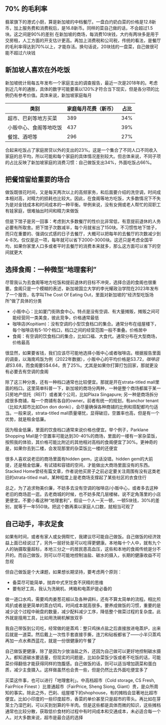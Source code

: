## 70% 的毛利率

翡翠旗下的港式小厨，算是新加坡的中档餐厅。一盘白灼奶白菜的价格是12.8新币，加上服务费和消费税后，是16.8新币。同样的菜自己做的话，不会超过1.5块。这之间是90%的差别
在新加坡的商场，每消费10块钱，大约有两块多是用于交房租，人工方面的开支估计更高。再加上消费税和公司税，传统的看法，是餐厅的毛利率得达到70%以上，才能存活。换句话说，20块钱的一盘菜，自己做很可能不超过六块钱

## 新加坡人喜欢在外吃饭
新加坡统计局每五年发布一个家庭支出的调查报告，最近一次是2018年的。考虑到近几年的通胀，具体的数字可能要乘以120%才符合当下现实，但是各分项的比例仍有参考价值。具体来说，新加坡家庭每月

| 类别 | 家庭每月花费（新币） | 占比 | 
| ----------- | ----------- | ----------- | 
| 超市、巴刹等地方买菜 | 389 | 34% | 
| 小贩中心、食阁等地吃饭 | 437 | 39% | 
| 餐馆、酒吧等 | 296 | 27% |

合起来吃饭占了家庭房贷以外的支出的23%。这是一个集合了不同人口不同收入家庭的总平均，所以可能和每个家庭的具体情况差别较大。但总体来说，不同子项的占比反映了新加坡家庭的消费习惯：自己做饭支出34%，外面吃饭占66%。

## 把餐馆留给重要的场合
做饭既很花时间，又是每天两次以上的高频家务，和后面要介绍的洗空调，时间成本相对高，对精力的损耗也比较大。因此，在食阁等地方吃饭，大多数情况下不失为是对金钱成本和时间成本的一种平衡。举例来说，没有女佣或老人帮忙的双职工有娃家庭，很难抽出时间和精力来做饭

但是下馆子是另一回事：考虑到大多数餐厅的性价比非常低，有意提前退休的人务必要有所取舍。把下馆子次数减半，每个月就省出了150块。不习惯性地下馆子，而只在重要的、强调仪式感的日子去餐厅，大概可以把每年的去餐厅的次数减少到4-8次。仅仅是这一项，每年就可以省下2000-3000块。这还只是考虑全国平均，如果你家里人口多或者平时去餐厅的消费本来就多，那么这方面可以省下的空间就更大

## 选择食阁：一种微型“地理套利”
尽管我认为去食阁等地方吃饭和提前退休的目标不冲突，选择合适的食阁也很重要。食阁只是一个模糊的表述，新加坡国立大学的李光耀政治学院在2023年发布了一个报告，名字叫The Cost Of Eating Out，里面对新加坡的“经济型吃饭场所”做了具体的分类

- 小贩中心：比如厦门街熟食中心。特点是没有空调、有大量摊贩，摊贩之间可能经营同一类美食，彼此竞争，价格通常最低
- 咖啡店(Kopitiam)：没有空调的小型饮食档口的集合。通常分布在组屋楼下，每个咖啡店有5-10个档口，档口之间的经营范围一般不重叠。价格居中
- 食阁：有空调的饮食档口的集合，比如口福、大食代。通常分布在大型商场，价格最高

很显然，如果要省钱，我们应该尽可能地选择小贩中心或者咖啡店。根据报告里面的调查，以海南鸡饭为例（2022年数据），小贩中心的平均价格是S$3.72，咖啡店是S$3.68，而食阁要S$4.64，贵了25%。尤其是如果你打算打包回家，那就更没有必要去有空调的食阁

除了这三种分类，还有一种档口通常也比较便宜。那就是开在strata-titled mall里面的档口。这里简单科普一下，新加坡的商场分两种，一种是整个商场都属于某一只房地产信托（REIT）或者某个公司，比如Plaza Singapure; 另一种是商场拆分成很多商铺，每一个商铺有各自的owner。前者有统一的规划，有anchor tenant（比如大超市比如Don don donki），会尽量确保各种商铺的比例和搭配都均匀适当。一般来说，strata-titled mall质量堪忧，显得破旧，空置率也高，但是有一个优势，就是租金低廉。

因为租金低廉，里面的饮食档口通常来说价格也便宜。举个例子，Parklane Shopping Mall是个空置率可能达到30-40%的商场，里面的一楼有一家杂菜饭，按照我的体验，其价格可能比附近的其他相对高档的食阁便宜了30%。更神奇的是，如果你去到二楼，会发现那里的杂菜饭比一楼的还便宜

很多人喜欢说老旧的商场里面有hidden gem，这话没错。hidden gem的大前提，还是租金低廉，有试错和容错的空间，才能做出大商场里面没有的东西。Stacked Home曾经有篇文章，作者说他买房子之前必定要关注周围有没有这类老旧的strata-titled mall，某种程度上是老商场支撑起了某些社区的衣食住行

总之，为了追求物美价廉，不妨多去没有空调的咖啡店/小贩中心，或者多去这种老旧的商场逛一逛。去老商城的时候，也不妨多爬几层楼梯，说不定角落里的小店更便宜。不要小看这种“地理套利”，假设一个人一天一顿，一顿5块钱，30%的差别，就等于一年550块。把这个数再乘以家庭人口数，就相当可观了

## 自己动手，丰衣足食
如果有时间，或者有家人或女佣帮忙，我建议尽可能自己做饭。自己做饭的经济效益上面已经说过了，另外一层好处是可以吃得更健康。本地每十个人中，就有九个人的钠摄取量超标，本地三分之一的居民患高血压，这些和本地的食阁传统是分不开的。而自己做饭，则可以尽可能地控制油盐、碳水的摄入，长期的健康收益不可忽视

但自己做饭是个大课题，如果想长期坚持，要考虑两个原则：
- 备菜尽可能简单，抛弃中式烹饪食不厌精的思维
- 要有好工具，我认为洗碗机、烤箱和电蒸炉是必备的
  
做一道口水鸡，需要鸡肉姜葱花椒以及各种调料，还有不算太简单的流程。相比煎鸡扒或者是更简单的蒸白切鸡，时间成本就高很多。要养成做饭的习惯，重要的是减少这个过程中碗盘的数量，减少配料减少工序，降低整个做菜过程的复杂度。此外就是擅用工具，比如用洗碗机解放双手

我自己带饭到公司吃，经常做的是蒸鸡：整只鸡抹点盐之后直接放进电蒸炉，出来后就是一道菜。然后戴上一次性手套直接手撕，连刀和砧板都省了——小半只蒸鸡再加一点水煮西蓝花，就是一份很健康的午餐了

自己做饭更健康，除了是因为少放油盐之外，还因为自己做可以更好地控制碳水摄入。都知道碳水要适量，但现实的问题是，比如杂菜饭少饭或者不吃饭的话，可能菜价得翻倍才能获得同样的饱腹感。自己做饭的话，则可以适当增加蔬菜和蛋白质，减少主食摄入。这样做虽然也会贵一些，但是仍然比去外面吃便宜多了

买菜这件事，也可以进行「地理套利」。中高档超市（Cold storage, CS Fresh, FairPrice Finest ）比普通超市（FairPrice, Sheng Siong, Giant）贵，是众所周知的事实。除此之外，巴刹、组屋楼下的shophouse，有的摊档会显著地比超市便宜。比如小印度的一些印度超市，香菜的单价甚至只是超市的零头。再比如在芽笼士乃湿巴刹，可以买到划算的牛羊肉。但是这些都是具体而微的知识，这些摊档通常也比较分散，获取低价食材的过程中有时间成本和交通成本，未必适合每一个人。对大多数来说，超市是最合适的选择
